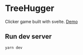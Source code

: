 # TreeHugger

Clicker game built with svelte. [Demo](https://dbaum.netlify.app)

## Run dev server

```bash
yarn dev
```
